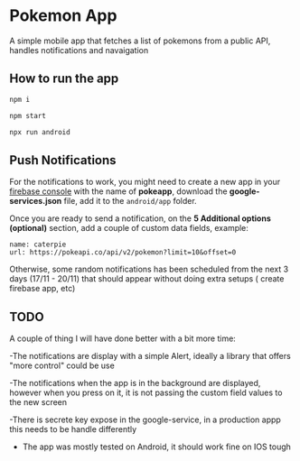 # Pokemon App
A simple mobile app that fetches a list of pokemons from a public API, handles notifications and navaigation

## How to run the app

```bash
npm i
```

```bash
npm start
```

```bash
npx run android
```

## Push Notifications

For the notifications to work, you might need to create a new app in your [firebase console](https://console.firebase.google.com/) with the name of **pokeapp**, download the **google-services.json** file, add it to the ``android/app`` folder.

Once you are ready to send a notification, on the **5 Additional options (optional)** section, add a couple of custom data fields, example:

```
name: caterpie
url: https://pokeapi.co/api/v2/pokemon?limit=10&offset=0
```

Otherwise, some random notifications has been scheduled from the next 3 days (17/11 - 20/11) that should appear without doing extra setups ( create firebase app, etc)

## TODO
A couple of thing I will have done better with a bit more time:

-The notifications are display with a simple Alert, ideally a library that offers "more control" could be use

-The notifications when the app is in the background are displayed, however when you press on it, it is not passing the custom field values to the new screen

-There is secrete key expose in the google-service, in a production appp this needs to be handle differently

- The app was mostly tested on Android, it should work fine on IOS tough


